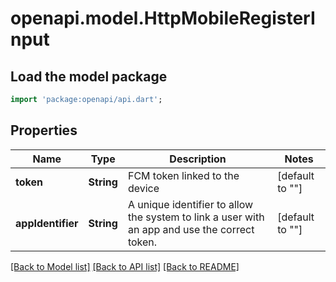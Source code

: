 # openapi.model.HttpMobileRegisterInput

## Load the model package
```dart
import 'package:openapi/api.dart';
```

## Properties
Name | Type | Description | Notes
------------ | ------------- | ------------- | -------------
**token** | **String** | FCM token linked to the device | [default to &quot;&quot;]
**appIdentifier** | **String** | A unique identifier to allow the system to link a user with an app and use the correct token. | [default to &quot;&quot;]

[[Back to Model list]](../README.md#documentation-for-models) [[Back to API list]](../README.md#documentation-for-api-endpoints) [[Back to README]](../README.md)


